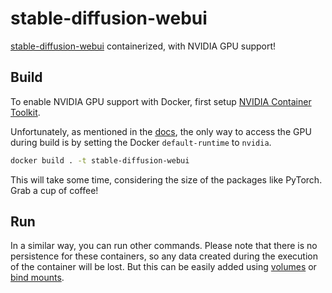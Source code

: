 # stable-diffusion-webui

[stable-diffusion-webui](https://github.com/AUTOMATIC1111/stable-diffusion-webui) containerized, with NVIDIA GPU support!

## Build

To enable NVIDIA GPU support with Docker, 
first setup [NVIDIA Container Toolkit](https://docs.nvidia.com/datacenter/cloud-native/container-toolkit/install-guide.html).

Unfortunately, as mentioned in the [docs](https://github.com/NVIDIA/nvidia-docker/wiki/Advanced-topics#default-runtime), 
the only way to access the GPU during build is by setting the Docker `default-runtime` to `nvidia`.

```bash
docker build . -t stable-diffusion-webui
```

This will take some time, considering the size of the packages like PyTorch. Grab a cup of coffee!

## Run

In a similar way, you can run other commands. Please note that there is no persistence for these containers, 
so any data created during the execution of the container will be lost. But this can be easily added using 
[volumes](https://docs.docker.com/storage/volumes/) or [bind mounts](https://docs.docker.com/storage/bind-mounts/).
